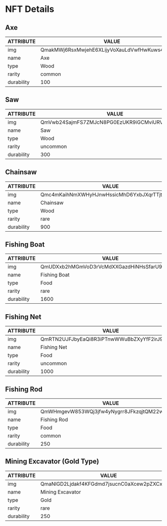 # NFT Details

## Axe

| ATTRIBUTE  | VALUE                                   |
|------------|-----------------------------------------|
| img        | QmakMWj6RsxMwjehE6XLijyVoXauLdVwfHwKuws4iVpTEMf |
| name       | Axe                                     |
| type       | Wood                                    |
| rarity     | common                                  |
| durability | 100                                     |

## Saw

| ATTRIBUTE  | VALUE                                   |
|------------|-----------------------------------------|
| img        | QmVwb24SajmFS7ZMJcN8PG0EzUKR9iGCMviURVpnZe4MNv |
| name       | Saw                                     |
| type       | Wood                                    |
| rarity     | uncommon                                |
| durability | 300                                     |

## Chainsaw

| ATTRIBUTE  | VALUE                                   |
|------------|-----------------------------------------|
| img        | Qmc4mKaihNmXWHyHJnwHssicMhD6YxbJXqrTTjtpaexH7 |
| name       | Chainsaw                                |
| type       | Wood                                    |
| rarity     | rare                                    |
| durability | 900                                     |

## Fishing Boat

| ATTRIBUTE  | VALUE                                   |
|------------|-----------------------------------------|
| img        | QmUDXxb2hMGmVoD3rVcMdXXGazdHiNHsSfarU99rzisB6 |
| name       | Fishing Boat                            |
| type       | Food                                    |
| rarity     | rare                                    |
| durability | 1600                                    |

## Fishing Net

| ATTRIBUTE  | VALUE                                   |
|------------|-----------------------------------------|
| img        | QmRTN2UJFJbyEaQi8R3iPTnwWWuBbZXyYfF2irJ9gIkfzyK |
| name       | Fishing Net                             |
| type       | Food                                    |
| rarity     | uncommon                                |
| durability | 1000                                    |

## Fishing Rod

| ATTRIBUTE  | VALUE                                   |
|------------|-----------------------------------------|
| img        | QmWHmgevW853WQj3jfw4yNygrr8JFkzqjtQM22wxGiG9h |
| name       | Fishing Rod                             |
| type       | Food                                    |
| rarity     | common                                  |
| durability | 250                                     |

## Mining Excavator (Gold Type)

| ATTRIBUTE  | VALUE                                   |
|------------|-----------------------------------------|
| img        | QmaNlGD2Ljdakf4KFGdmd7jsucnC0aXcew2pZXCxrHFnu |
| name       | Mining Excavator                        |
| type       | Gold                                    |
| rarity     | rare                                    |
| durability | 250                                     |


